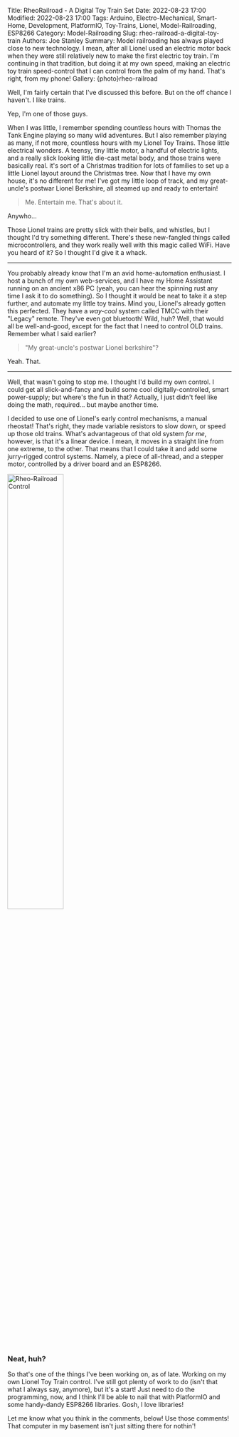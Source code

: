 Title: RheoRailroad - A Digital Toy Train Set
Date: 2022-08-23 17:00
Modified: 2022-08-23 17:00
Tags: Arduino, Electro-Mechanical, Smart-Home, Development, PlatformIO, Toy-Trains, Lionel, Model-Railroading, ESP8266
Category: Model-Railroading
Slug: rheo-railroad-a-digital-toy-train
Authors: Joe Stanley
Summary: Model railroading has always played close to new technology. I mean, after all Lionel used an electric motor back when they were still relatively new to make the first electric toy train. I'm continuing in that tradition, but doing it at my own speed, making an electric toy train speed-control that I can control from the palm of my hand. That's right, from my phone!
Gallery: {photo}rheo-railroad

Well, I'm fairly certain that I've discussed this before. But on the off chance I haven't. I like trains.

Yep, I'm one of those guys.

When I was little, I remember spending countless hours with Thomas the Tank Engine playing so many wild adventures. But I also remember playing as many,
if not more, countless hours with my Lionel Toy Trains. Those little electrical wonders. A teensy, tiny little motor, a handful of electric lights, and
a really slick looking little die-cast metal body, and those trains were basically real. it's sort of a Christmas tradition for lots of families to set up
a little Lionel layout around the Christmas tree. Now that I have my own house, it's no different for me! I've got my little loop of track, and my
great-uncle's postwar Lionel Berkshire, all steamed up and ready to entertain!

> Me. Entertain me. That's about it.

Anywho...

Those Lionel trains are pretty slick with their bells, and whistles, but I thought I'd try something different. There's these new-fangled things called
microcontrollers, and they work really well with this magic called WiFi. Have you heard of it? So I thought I'd give it a whack.

---

You probably already know that I'm an avid home-automation enthusiast. I host a bunch of my own web-services, and I have my Home Assistant running on an
ancient x86 PC (yeah, you can hear the spinning rust any time I ask it to do something). So I thought it would be neat to take it a step further, and
automate my little toy trains. Mind you, Lionel's already gotten this perfected. They have a *way-cool* system called TMCC with their "Legacy" remote.
They've even got bluetooth! Wild, huh? Well, that would all be well-and-good, except for the fact that I need to control OLD trains. Remember what I said
earlier?

> "My great-uncle's postwar Lionel berkshire"?

Yeah. That.

---

Well, that wasn't going to stop me. I thought I'd build my own control. I could get all slick-and-fancy and build some cool digitally-controlled, smart
power-supply; but where's the fun in that? Actually, I just didn't feel like doing the math, required... but maybe another time.

I decided to use one of Lionel's early control mechanisms, a manual rheostat! That's right, they made variable resistors to slow down, or speed up those
old trains. What's advantageous of that old system *for me*, however, is that it's a linear device. I mean, it moves in a straight line from one extreme,
to the other. That means that I could take it and add some jurry-rigged control systems. Namely, a piece of all-thread, and a stepper motor, controlled
by a driver board and an ESP8266.

<img src="{attach}/images/rheo-railroad/ima_d0da9c3.jpeg" width="50%" alt="Rheo-Railroad Control">

### Neat, huh?

So that's one of the things I've been working on, as of late. Working on my own Lionel Toy Train control. I've still got plenty of work to do (isn't that
what I always say, anymore), but it's a start! Just need to do the programming, now, and I think I'll be able to nail that with PlatformIO and some
handy-dandy ESP8266 libraries. Gosh, I love libraries!

Let me know what you think in the comments, below! Use those comments! That computer in my basement isn't just sitting there for nothin'!

